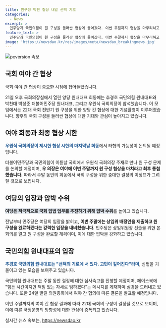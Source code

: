 ```yaml
---
title: 원구성 막판 협상 내일 선택 기로
categories:
  - News
excerpt: >
  민주당과 국민의힘이 원 구성을 둘러싼 협상에 들어갔다. 이번 주말까지 협상을 마무리하고 상임위 배정안을 제출할 것을 촉구하며, 여야의 타협 여부에 관심이 쏠리고 있다. 민주당은 압박수단으로 여당이 수용하지 않는 상임위에 대해 본회의를 열고 원 구성을 완료할 계획이며, 국민의힘은 의원총회 결정에 따라 원 구성을 마무리할 것으로 전망된다.
feature_text: >
  민주당과 국민의힘이 원 구성을 둘러싼 협상에 들어갔다. 이번 주말까지 협상을 마무리하고 상임위 배정안을 제출할 것을 촉구하며, 여야의 타협 여부에 관심이 쏠리고 있다. 민주당은 압박수단으로 여당이 수용하지 않는 상임위에 대해 본회의를 열고 원 구성을 완료할 계획이며, 국민의힘은 의원총회 결정에 따라 원 구성을 마무리할 것으로 전망된다.
image: 'https://newsdao.kr/res/images/meta/newsdao_breakingnews.jpg'
---
```


<p><img src="https://newsdao.kr/res/images/meta/newsdao_breakingnews.jpg" alt="pcversion 속보" /></p>

<h2 data-ke-size="size26">국회 여야 간 협상</h2>

<p>국회 여야 간 협상이 중요한 시점에 접어들었습니다.</p>

<p data-ke-size="size16">21일 오후 국회의장실에서 열린 양당 원내대표 회동에는 추경호 국민의힘 원내대표와 박찬대 박성준 더불어민주당 원내대표, 그리고 우원식 국회의장이 참석했습니다. 이 모임에서는 22대 국회 전반기 원 구성을 위한 양당 간 협상에 대한 기념촬영이 이루어졌습니다. 향후의 국회 구성을 둘러싼 협상에 대한 기대와 관심이 높아지고 있습니다.</p>

<h2 data-ke-size="size26">여야 회동과 최종 협상 시한</h2>

<p><b><span style="color: #1a5490;">우원식 국회의장이 제시한 협상 시한의 마지막날 회동</span></b>에서 타협의 가능성이 논의될 예정입니다.</p>

<p data-ke-size="size16">더불어민주당과 국민의힘이 이튿날 국회에서 우원식 국회의장 주재로 만나 원 구성 문제를 논의할 예정이며, <b>우 의장은 여야에 이번 주말까지 원 구성 협상을 마치라고 최후 통첩했습니다.</b> 따라서 주말 동안의 회동에서 국회 구성을 위한 중대한 결정의 이정표가 그려질 것으로 보입니다.</p>

<h2 data-ke-size="size26">여당의 입장과 압박 수위</h2>

<p><b><span style="background-color: #21538527;">여당은 적극적으로 국회 입법 업무를 추진하기 위해 압박 수위</span></b>를 높이고 있습니다.</p>

<p data-ke-size="size16">전날부터 민주당은 여당의 입장을 밝히고, <b>이번 주말에는 상임위 배정안을 제출하고 원 구성을 완료하겠다는 강력한 입장을 내비쳤습니다.</b> 민주당은 상임위원장 선출을 위한 본회의를 열고 원 구성을 완료할 계획이며, 이에 대한 압박을 강화하고 있습니다.</p>

<h2 data-ke-size="size26">국민의힘 원내대표의 입장</h2>

<p><b><span style="color: #1a5490;">추경호 국민의힘 원내대표는 "선택의 기로에 서 있다. 고민이 깊어진다"라며</span></b>, 심혈을 기울이고 있는 모습을 보여주고 있습니다.</p>

<p data-ke-size="size16">국민의힘 원내대표는 주말 동안 결정에 대한 심사숙고를 진행할 예정이며, 페이스북에 "힘든 시간이지만 책임 있는 자세로 임하겠다"는 메시지를 게재하며 심경을 드러내고 있습니다. 또한 24일 열릴 의원총회에서 여야 간 협의에 따른 결론을 발표할 예정입니다.</p>

<p>이번 주말까지의 여야 간 협상 결과에 따라 22대 국회의 구성이 결정될 것으로 보이며, 이에 따른 국정운영의 방향성에 대한 관심이 증폭되고 있습니다.</p>
실시간 뉴스 속보는, <a href="https://newsdao.kr" rel="dofollow">https://newsdao.kr</a>


